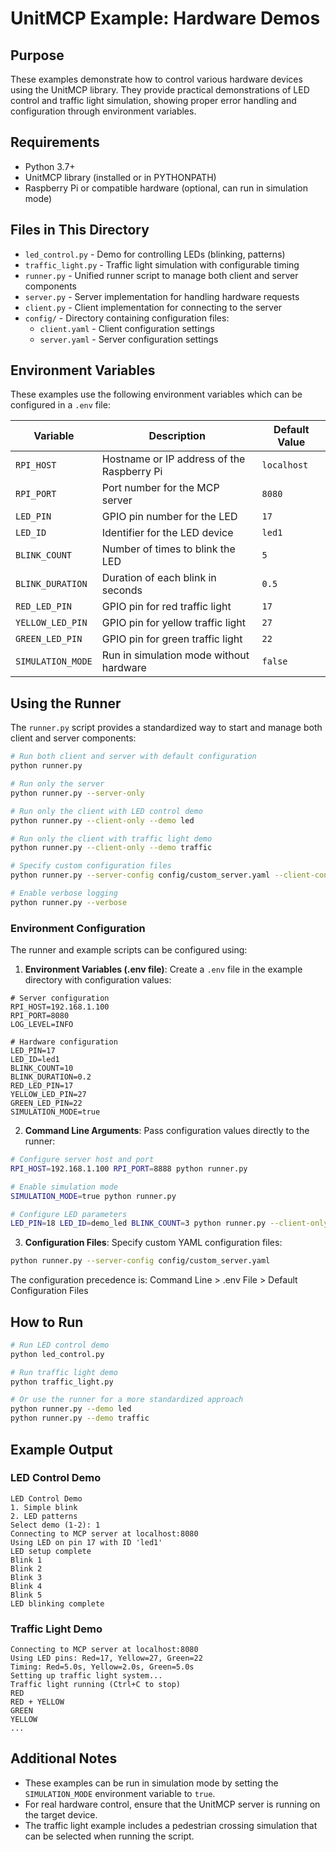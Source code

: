 # UnitMCP Example: Hardware Demos

## Purpose

These examples demonstrate how to control various hardware devices using the UnitMCP library. They provide practical demonstrations of LED control and traffic light simulation, showing proper error handling and configuration through environment variables.

## Requirements

- Python 3.7+
- UnitMCP library (installed or in PYTHONPATH)
- Raspberry Pi or compatible hardware (optional, can run in simulation mode)

## Files in This Directory

- `led_control.py` - Demo for controlling LEDs (blinking, patterns)
- `traffic_light.py` - Traffic light simulation with configurable timing
- `runner.py` - Unified runner script to manage both client and server components
- `server.py` - Server implementation for handling hardware requests
- `client.py` - Client implementation for connecting to the server
- `config/` - Directory containing configuration files:
  - `client.yaml` - Client configuration settings
  - `server.yaml` - Server configuration settings

## Environment Variables

These examples use the following environment variables which can be configured in a `.env` file:

| Variable | Description | Default Value |
|----------|-------------|---------------|
| `RPI_HOST` | Hostname or IP address of the Raspberry Pi | `localhost` |
| `RPI_PORT` | Port number for the MCP server | `8080` |
| `LED_PIN` | GPIO pin number for the LED | `17` |
| `LED_ID` | Identifier for the LED device | `led1` |
| `BLINK_COUNT` | Number of times to blink the LED | `5` |
| `BLINK_DURATION` | Duration of each blink in seconds | `0.5` |
| `RED_LED_PIN` | GPIO pin for red traffic light | `17` |
| `YELLOW_LED_PIN` | GPIO pin for yellow traffic light | `27` |
| `GREEN_LED_PIN` | GPIO pin for green traffic light | `22` |
| `SIMULATION_MODE` | Run in simulation mode without hardware | `false` |

## Using the Runner

The `runner.py` script provides a standardized way to start and manage both client and server components:

```bash
# Run both client and server with default configuration
python runner.py

# Run only the server
python runner.py --server-only

# Run only the client with LED control demo
python runner.py --client-only --demo led

# Run only the client with traffic light demo
python runner.py --client-only --demo traffic

# Specify custom configuration files
python runner.py --server-config config/custom_server.yaml --client-config config/custom_client.yaml

# Enable verbose logging
python runner.py --verbose
```

### Environment Configuration

The runner and example scripts can be configured using:

1. **Environment Variables (.env file)**: Create a `.env` file in the example directory with configuration values:

```
# Server configuration
RPI_HOST=192.168.1.100
RPI_PORT=8080
LOG_LEVEL=INFO

# Hardware configuration
LED_PIN=17
LED_ID=led1
BLINK_COUNT=10
BLINK_DURATION=0.2
RED_LED_PIN=17
YELLOW_LED_PIN=27
GREEN_LED_PIN=22
SIMULATION_MODE=true
```

2. **Command Line Arguments**: Pass configuration values directly to the runner:

```bash
# Configure server host and port
RPI_HOST=192.168.1.100 RPI_PORT=8888 python runner.py

# Enable simulation mode
SIMULATION_MODE=true python runner.py

# Configure LED parameters
LED_PIN=18 LED_ID=demo_led BLINK_COUNT=3 python runner.py --client-only --demo led
```

3. **Configuration Files**: Specify custom YAML configuration files:

```bash
python runner.py --server-config config/custom_server.yaml
```

The configuration precedence is: Command Line > .env File > Default Configuration Files

## How to Run

```bash
# Run LED control demo
python led_control.py

# Run traffic light demo
python traffic_light.py

# Or use the runner for a more standardized approach
python runner.py --demo led
python runner.py --demo traffic
```

## Example Output

### LED Control Demo
```
LED Control Demo
1. Simple blink
2. LED patterns
Select demo (1-2): 1
Connecting to MCP server at localhost:8080
Using LED on pin 17 with ID 'led1'
LED setup complete
Blink 1
Blink 2
Blink 3
Blink 4
Blink 5
LED blinking complete
```

### Traffic Light Demo
```
Connecting to MCP server at localhost:8080
Using LED pins: Red=17, Yellow=27, Green=22
Timing: Red=5.0s, Yellow=2.0s, Green=5.0s
Setting up traffic light system...
Traffic light running (Ctrl+C to stop)
RED
RED + YELLOW
GREEN
YELLOW
...
```

## Additional Notes

- These examples can be run in simulation mode by setting the `SIMULATION_MODE` environment variable to `true`.
- For real hardware control, ensure that the UnitMCP server is running on the target device.
- The traffic light example includes a pedestrian crossing simulation that can be selected when running the script.
